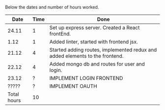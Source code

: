 Below the dates and number of hours worked.

|  Date  | Time   | Done          |
| ------ | ------ | ------------- |
| 24.11  | 1      | Set up express server. Created a React frontEnd. | 
| 1.12   | 1      | Added linter, started with frontend jsx. | 
| 21.12  | 4      | Started adding routes, implemented redux and added elements to the frontend. | 
| 22.12  | 4      | Added mongo db and routes for user and login. | 
| 23.12  | ?      | IMPLEMENT LOGIN FRONTEND | 
| ?????  | ?      | IMPLEMENT OAUTH | 
| Total hours | 10 |              | 